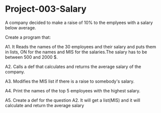 # Project-003-Salary

A company decided to make a raise of 10% to the emplyees with a salary below
average.

Create a program that:

A1. It Reads the names of the 30 employees and their salary and puts them in 
lists, ON for the names and MIS for the salaries.The salary has to be between
500 and 2000 $.

A2. Calls a def that calculates and returns the average salary of the company.

A3. Modifies the MIS list if there is a raise to somebody's salary.

A4. Print the names of the top 5 employees with the highest salary.

A5. Create a def for the question A2. It will get a list(MIS) and it will
calculate and return the average salary
